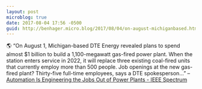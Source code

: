 ```yaml
---
layout: post
microblog: true
date: 2017-08-04 17:56 -0500
guid: http://benhager.micro.blog/2017/08/04/on-august-michiganbased.html
---
```

🌎 “On August 1, Michigan-based DTE Energy revealed plans to spend almost $1 billion to build a 1,100-megawatt gas-fired power plant. When the station enters service in 2022, it will replace three existing coal-fired units that currently employ more than 500 people. Job openings at the new gas-fired plant? Thirty-five full-time employees, says a DTE spokesperson…” – [Automation Is Engineering the Jobs Out of Power Plants - IEEE Spectrum](http://spectrum.ieee.org/energywise/energy/fossil-fuels/automation-is-engineering-the-jobs-out-of-power-plants)
